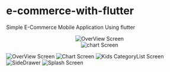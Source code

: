 # e-commerce-with-flutter
Simple E-Commerce Mobile Application Using flutter

<div align="center">
  <img src="e_commerce%20screenshots/overView.png" alt="OverView Screen"/>
</div>

<div align="center">
  <img src="e_commerce%20screenshots/chart.png" alt="chart Screen"/>
</div>

![OverView Screen](e_commerce%20screenshots/overView.png)
![Chart Screen](e_commerce%20screenshots/chart.jpg)
![Kids CategoryList Screen](e_commerce%20screenshots/categoryList.jpg)
![SideDrawer](e_commerce%20screenshots/sideDrawer.jpg)
![Splash Screen](e_commerce%20screenshots/splashScreen.jpg)
